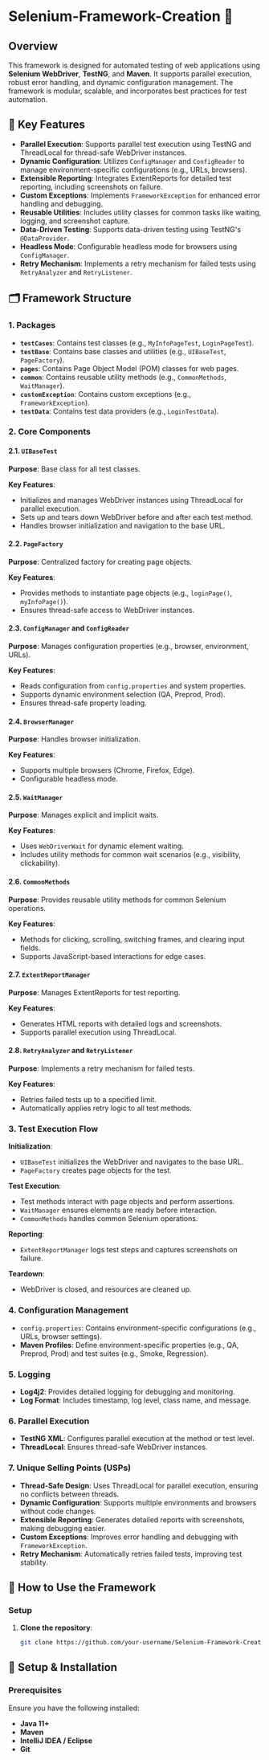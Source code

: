 # Selenium-Framework-Creation 🚀

## Overview
This framework is designed for automated testing of web applications using **Selenium WebDriver**, **TestNG**, and **Maven**. It supports parallel execution, robust error handling, and dynamic configuration management. The framework is modular, scalable, and incorporates best practices for test automation.

## 🎯 Key Features

- **Parallel Execution**: Supports parallel test execution using TestNG and ThreadLocal for thread-safe WebDriver instances.
- **Dynamic Configuration**: Utilizes `ConfigManager` and `ConfigReader` to manage environment-specific configurations (e.g., URLs, browsers).
- **Extensible Reporting**: Integrates ExtentReports for detailed test reporting, including screenshots on failure.
- **Custom Exceptions**: Implements `FrameworkException` for enhanced error handling and debugging.
- **Reusable Utilities**: Includes utility classes for common tasks like waiting, logging, and screenshot capture.
- **Data-Driven Testing**: Supports data-driven testing using TestNG's `@DataProvider`.
- **Headless Mode**: Configurable headless mode for browsers using `ConfigManager`.
- **Retry Mechanism**: Implements a retry mechanism for failed tests using `RetryAnalyzer` and `RetryListener`.

## 🗂️ Framework Structure

### 1. Packages

- **`testCases`**: Contains test classes (e.g., `MyInfoPageTest`, `LoginPageTest`).
- **`testBase`**: Contains base classes and utilities (e.g., `UIBaseTest`, `PageFactory`).
- **`pages`**: Contains Page Object Model (POM) classes for web pages.
- **`common`**: Contains reusable utility methods (e.g., `CommonMethods`, `WaitManager`).
- **`customException`**: Contains custom exceptions (e.g., `FrameworkException`).
- **`testData`**: Contains test data providers (e.g., `LoginTestData`).

### 2. Core Components

#### 2.1. `UIBaseTest`
**Purpose**: Base class for all test classes.

**Key Features**:
- Initializes and manages WebDriver instances using ThreadLocal for parallel execution.
- Sets up and tears down WebDriver before and after each test method.
- Handles browser initialization and navigation to the base URL.

#### 2.2. `PageFactory`
**Purpose**: Centralized factory for creating page objects.

**Key Features**:
- Provides methods to instantiate page objects (e.g., `loginPage()`, `myInfoPage()`).
- Ensures thread-safe access to WebDriver instances.

#### 2.3. `ConfigManager` and `ConfigReader`
**Purpose**: Manages configuration properties (e.g., browser, environment, URLs).

**Key Features**:
- Reads configuration from `config.properties` and system properties.
- Supports dynamic environment selection (QA, Preprod, Prod).
- Ensures thread-safe property loading.

#### 2.4. `BrowserManager`
**Purpose**: Handles browser initialization.

**Key Features**:
- Supports multiple browsers (Chrome, Firefox, Edge).
- Configurable headless mode.

#### 2.5. `WaitManager`
**Purpose**: Manages explicit and implicit waits.

**Key Features**:
- Uses `WebDriverWait` for dynamic element waiting.
- Includes utility methods for common wait scenarios (e.g., visibility, clickability).

#### 2.6. `CommonMethods`
**Purpose**: Provides reusable utility methods for common Selenium operations.

**Key Features**:
- Methods for clicking, scrolling, switching frames, and clearing input fields.
- Supports JavaScript-based interactions for edge cases.

#### 2.7. `ExtentReportManager`
**Purpose**: Manages ExtentReports for test reporting.

**Key Features**:
- Generates HTML reports with detailed logs and screenshots.
- Supports parallel execution using ThreadLocal.

#### 2.8. `RetryAnalyzer` and `RetryListener`
**Purpose**: Implements a retry mechanism for failed tests.

**Key Features**:
- Retries failed tests up to a specified limit.
- Automatically applies retry logic to all test methods.

### 3. Test Execution Flow

**Initialization**:
- `UIBaseTest` initializes the WebDriver and navigates to the base URL.
- `PageFactory` creates page objects for the test.

**Test Execution**:
- Test methods interact with page objects and perform assertions.
- `WaitManager` ensures elements are ready before interaction.
- `CommonMethods` handles common Selenium operations.

**Reporting**:
- `ExtentReportManager` logs test steps and captures screenshots on failure.

**Teardown**:
- WebDriver is closed, and resources are cleaned up.

### 4. Configuration Management

- `config.properties`: Contains environment-specific configurations (e.g., URLs, browser settings).
- **Maven Profiles**: Define environment-specific properties (e.g., QA, Preprod, Prod) and test suites (e.g., Smoke, Regression).

### 5. Logging

- **Log4j2**: Provides detailed logging for debugging and monitoring.
- **Log Format**: Includes timestamp, log level, class name, and message.

### 6. Parallel Execution

- **TestNG XML**: Configures parallel execution at the method or test level.
- **ThreadLocal**: Ensures thread-safe WebDriver instances.

### 7. Unique Selling Points (USPs)

- **Thread-Safe Design**: Uses ThreadLocal for parallel execution, ensuring no conflicts between threads.
- **Dynamic Configuration**: Supports multiple environments and browsers without code changes.
- **Extensible Reporting**: Generates detailed reports with screenshots, making debugging easier.
- **Custom Exceptions**: Improves error handling and debugging with `FrameworkException`.
- **Retry Mechanism**: Automatically retries failed tests, improving test stability.

## 🚀 How to Use the Framework

### Setup

1. **Clone the repository**:
   ```bash
   git clone https://github.com/your-username/Selenium-Framework-Creation.git

## 🔧 Setup & Installation

### Prerequisites
Ensure you have the following installed:

- **Java 11+**
- **Maven**
- **IntelliJ IDEA / Eclipse**
- **Git**

